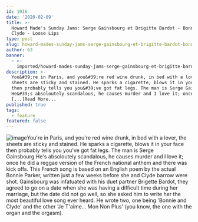 ```yaml
---
id: 1016
date: '2020-02-09'
title: >-
  Howard Made's Sunday Jams: Serge Gainsbourg et Brigitte Bardot - Bonnie and
  Clyde - Loose Lips
type: post
slug: howard-mades-sunday-jams-serge-gainsbourg-et-brigitte-bardot-bonnie-and-clyde
author: 63
banner:
  - >-
    imported/howard-mades-sunday-jams-serge-gainsbourg-et-brigitte-bardot-bonnie-and-clyde/image1016.jpeg
description: >-
  You&#39;re in Paris, and you&#39;re red wine drunk, in bed with a lover, the
  sheets are sticky and stained. He sparks a cigarette, blows it in your face
  then probably tells you you&#39;ve got fat legs. The man is Serge Gainsbourg.
  He&#39;s absoloutely scandalous, he causes murder and I love it; once he did a
  [...]Read More...
published: true
tags:
  - feature
featured: false
---
```

![image](../imported/howard-mades-sunday-jams-serge-gainsbourg-et-brigitte-bardot-bonnie-and-clyde/image1016.jpeg)You're in Paris, and you're red wine drunk, in bed with a lover, the sheets are sticky and stained. He sparks a cigarette, blows it in your face then probably tells you you've got fat legs. The man is Serge Gainsbourg.He's absoloutely scandalous, he causes murder and I love it; once he did a reggae version of the French national anthem and there was kick offs. This French song is based on an English poem by the actual Bonnie Parker, written just a few weeks before she and Clyde barrow were shot. Gainsbourg was infatuated with his duet partner Brigette Bardot, they agreed to go on a date when she was having a difficult time during her marriage, but the date did not go well, so she asked him to write her the most beautiful love song ever heard. He wrote two, one being 'Bonnie and Clyde' and the other 'Je T'aime… Mon Non Plus' (you know, the one with the organ and the orgasm).